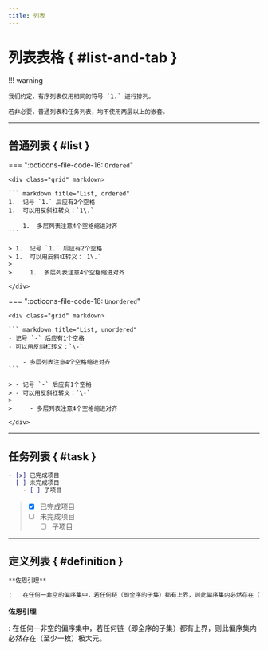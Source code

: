 ```yaml
---
title: 列表
---
```


列表表格 { #list-and-tab }
==========================

!!! warning

    我们约定，有序列表仅用相同的符号 `1.` 进行排列。

    若非必要，普通列表和任务列表，均不使用两层以上的嵌套。

***

普通列表 { #list }
------------------

=== ":octicons-file-code-16: `Ordered`"

    <div class="grid" markdown>
    
    ``` markdown title="List, ordered"
    1.  记号 `1.` 后应有2个空格
    1.  可以用反斜杠转义：`1\.`
    
        1.  多层列表注意4个空格缩进对齐
    ```
    
    > 1.  记号 `1.` 后应有2个空格
    > 1.  可以用反斜杠转义：`1\.`
    > 
    >     1.  多层列表注意4个空格缩进对齐
    
    </div>

=== ":octicons-file-code-16: `Unordered`"

    <div class="grid" markdown>

    ``` markdown title="List, unordered"
    - 记号 `-` 后应有1个空格
    - 可以用反斜杠转义：`\-`
    
        - 多层列表注意4个空格缩进对齐
    ```
    
    > - 记号 `-` 后应有1个空格
    > - 可以用反斜杠转义：`\-`
    > 
    >     - 多层列表注意4个空格缩进对齐
    
    </div>

***

任务列表 { #task }
------------------

<div class="grid" markdown>

``` markdown title="Task list"
- [x] 已完成项目
- [ ] 未完成项目
    - [ ] 子项目
```

> - [x] 已完成项目
> - [ ] 未完成项目
>     - [ ] 子项目

</div>

***

定义列表 { #definition }
------------------------

``` markdown title="Definition list"
**佐恩引理**

:   在任何一非空的偏序集中，若任何链（即全序的子集）都有上界，则此偏序集内必然存在（至少一枚）极大元。
```

<div class="result" markdown>

**佐恩引理**

:   在任何一非空的偏序集中，若任何链（即全序的子集）都有上界，则此偏序集内必然存在（至少一枚）极大元。

</div>
